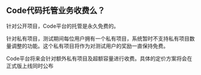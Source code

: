 ## Code代码托管业务收费么？

针对公开项目，Code平台的托管是永久免费的。

针对私有项目，测试期间每位用户拥有一个私有项目，系统暂时不支持私有项目数量调整的功能。这个私有项目将作为对测试用户的奖励一直保持免费。

Code平台将来会针对额外私有项目及超额容量进行收费。具体的定价方案将会在正式版上线同时公布